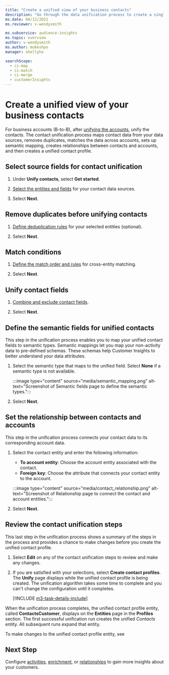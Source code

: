 ```yaml
---
title: "Create a unified view of your business contacts"
description: "Go through the data unification process to create a single master dataset of contacts."
ms.date: 04/12/2022
ms.reviewer: v-wendysmith

ms.subservice: audience-insights
ms.topic: overview
author: v-wendysmith
ms.author: mukeshpo
manager: shellyha

searchScope: 
  - ci-map
  - ci-match
  - ci-merge
  - customerInsights
---
```


# Create a unified view of your business contacts

For business accounts (B-to-B), after [unifying the accounts](map-entities.md), unify the contacts. The contact unification process maps contact data from your data sources, removes duplicates, matches the data across accounts, sets up semantic mapping, creates relationships between contacts and accounts, and then creates a unified contact profile.

## Select source fields for contact unification

1. Under **Unify contacts**, select **Get started**.

1. [Select the entities and fields](map-entities.md) for your contact data sources.

1. Select **Next**.

## Remove duplicates before unifying contacts

1. [Define deduplication rules](remove-duplicates.md) for your selected entities (optional).

1. Select **Next**.

## Match conditions

1. [Define the match order and rules](match-entities.md) for cross-entity matching.

1. Select **Next**.

## Unify contact fields

1. [Combine and exclude contact fields](merge-entities.md).

1. Select **Next**.

## Define the semantic fields for unified contacts

This step in the unification process enables you to map your unified contact fields to semantic types. Semantic mappings let you map your non-activity data to pre-defined schemas. These schemas help Customer Insights to better understand your data attributes.

1. Select the semantic type that maps to the unified field. Select **None** if a semantic type is not available.

   :::image type="content" source="media/semantic_mapping.png" alt-text="Screenshot of Semantic fields page to define the semantic types.":::

1. Select **Next**.

## Set the relationship between contacts and accounts

This step in the unification process connects your contact data to its corresponding account data.

1. Select the contact entity and enter the following information:

   - **To account entity**: Choose the account entity associated with the contact.
   - **Foreign key**: Choose the attribute that connects your contact entity to the account.

   :::image type="content" source="media/contact_relationship.png" alt-text="Screenshot of Relationship page to connect the contact and account entities.":::

1. Select **Next**.

## Review the contact unification steps

This last step in the unification process shows a summary of the steps in the process and provides a chance to make changes before you create the unified contact profile.

1. Select **Edit** on any of the contact unification steps to review and make any changes.

1. If you are satisfied with your selections, select **Create contact profiles**. The **Unify** page displays while the unified contact profile is being created. The unification algorithm takes some time to complete and you can't change the configuration until it completes.

   [!INCLUDE [m3-task-details-include](../includes/m3-task-details.md)]

When the unification process completes, the unified contact profile entity, called **ContactsCustomer**, displays on the **Entities** page in the **Profiles** section. The first successful unification run creates the unified *Contacts* entity. All subsequent runs expand that entity.

To make changes to the unified contact profile entity, see

## Next Step

Configure [activities](activities.md), [enrichment](enrichment-hub.md), or [relationships](relationships.md) to gain more insights about your customers.

